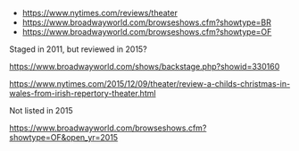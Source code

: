 - https://www.nytimes.com/reviews/theater
- https://www.broadwayworld.com/browseshows.cfm?showtype=BR
- https://www.broadwayworld.com/browseshows.cfm?showtype=OF


Staged in 2011, but reviewed in 2015?

https://www.broadwayworld.com/shows/backstage.php?showid=330160

https://www.nytimes.com/2015/12/09/theater/review-a-childs-christmas-in-wales-from-irish-repertory-theater.html

Not listed in 2015

https://www.broadwayworld.com/browseshows.cfm?showtype=OF&open_yr=2015